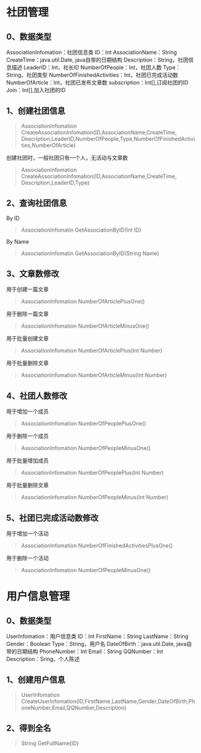 # 社团管理

## 0、数据类型
AssociationInfomation：社团信息类
ID：Int
AssociationName：String
CreateTime：java.util.Date, java自带的日期结构
Description：String，社团信息描述
LeaderID：Int，社长ID
NumberOfPeople：Int，社团人数
Type：String，社团类型
NumberOfFinishedActivities：Int，社团已完成活动数
NumberOfArticle：Int，社团已发布文章数
subscription：Int[],订阅社团的ID
Join：Int[],加入社团的ID
## 1、创建社团信息
> AssociationInfomation CreateAssociationInfomation(ID,AssociationName,CreateTime,
Description,LeaderID,NumberOfPeople,Type,NumberOfFinishedActivities,NumberOfArticle)

创建社团时，一般社团只有一个人，无活动与文章数
> AssociationInfomation CreateAssociationInfomation(ID,AssociationName,CreateTime,
Description,LeaderID,Type)

## 2、查询社团信息
By ID
> AssociationInfomatin GetAssociationByID(Int ID)

By Name
> AssociationInfomatin GetAssociationByID(String Name)
## 3、文章数修改
用于创建一篇文章
> AssociationInfomation NumberOfArticlePlusOne()

用于删除一篇文章
> AssociationInfomation NumberOfArticleMinusOne()

用于批量创建文章
> AssociationInfomation NumberOfArticlePlus(Int Number)

用于批量删除文章
> AssociationInfomation NumberOfArticleMinus(Int Number)

## 4、社团人数修改
用于增加一个成员
> AssociationInfomation NumberOfPeoplePlusOne()

用于删除一个成员
> AssociationInfomation NumberOfPeopleMinusOne()

用于批量增加成员
> AssociationInfomation NumberOfPeoplePlus(Int Number)

用于批量删除文章
> AssociationInfomation NumberOfPeopleMinus(Int Number)

## 5、社团已完成活动数修改
用于增加一个活动
> AssociationInfomation NumberOfFinishedActivitiesPlusOne()

用于删除一个活动
> AssociationInfomation NumberOfPeopleMinusOne()




# 用户信息管理
## 0、数据类型
UserInfomation：用户信息类
ID：Int
FirstName：String
LastName：String
Gender：Boolean
Type：String，用户名
DateOfBirth：java.util.Date, java自带的日期结构
PhoneNumber：Int
Email：String
QQNumber：Int
Description：Sring，个人陈述

## 1、创建用户信息

> UserInfomation CreateUserInfomation(ID,FirstName,LastName,Gender,DateOfBirth,PhoneNumber,Email,QQNumber,Description)

## 2、得到全名
> String GetFullName(ID)




